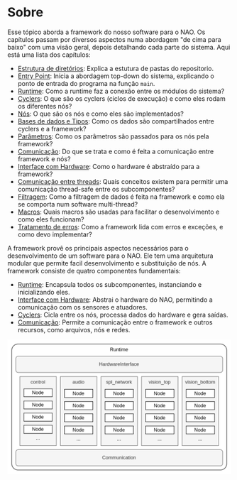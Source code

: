 # Sobre
Esse tópico aborda a framework do nosso software para o NAO. Os capítulos passam por diversos aspectos numa abordagem "de cima para baixo" com uma visão geral, depois detalhando cada parte do sistema. Aqui está uma lista dos capítulos:  

- [Estrutura de diretórios](./directory-struct.md): Explica a estutura de pastas do repositorio.   
- [Entry Point](./entry-point.md): Inicia a abordagem top-down do sistema, explicando o ponto de entrada do programa na função `main`.   
- [Runtime](./runtime.md): Como a runtime faz a conexão entre os módulos do sistema?   
- [Cyclers](./cyclers.md): O que são os cyclers (ciclos de execução) e como eles rodam os diferentes nós?   
- [Nós](./nodes.md): O que são os nós e como eles são implementados?   
- [Bases de dados e Tipos](./databases-types.md): Como os dados são compartilhados entre cyclers e a framework?   
- [Parâmetros](./parameters.md): Como os parâmetros são passados para os nós pela framework?   
- [Comunicação](./communication.md): Do que se trata e como é feita a comunicação entre framework e nós? 
- [Interface com Hardware](hardware-interface.md): Como o hardware é abstraído para a framework?   
- [Comunicação entre threads](./thread-communication.md): Quais conceitos existem para permitir uma comunicação thread-safe entre os subcomponentes?   
- [Filtragem](./filtering.md): Como a filtragem de dados é feita na framework e como ela se comporta num software multi-thread?   
- [Macros](./macros.md): Quais macros são usadas para facilitar o desenvolvimento e como eles funcionam?   
- [Tratamento de erros](./error-handling.md): Como a framework lida com erros e exceções, e como devo implementar?   

A framework provê os principais aspectos necessários para o desenvolvimento de um software para o NAO. Ele tem uma arquitetura modular que permite facil desenvolvimento e substituição de nós. A framework consiste de quatro componentes fundamentais:   

- [Runtime](./runtime.md): Encapsula todos os subcomponentes, instanciando e inicializando eles.      
- [Interface com Hardware](hardware-interface.md): Abstrai o hardware do NAO, permitindo a comunicação com os sensores e atuadores.   
- [Cyclers](./cyclers.md): Cicla entre os nós, processa dados do hardware e gera saídas.   
- [Comunicação](./communication.md): Permite a comunicação entre o framework e outros recursos, como arquivos, nós e redes.

![Diagrama do Framework](overview.drawio.png)